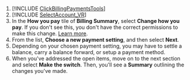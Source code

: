 1. [!INCLUDE [ClickBillingPaymentsTools](./ClickBillingPaymentsTools.md)]
1. [!INCLUDE [SelectAccount_VR](./SelectAccount_VR.md)]
1. In the **How you pay** tile of **Billing Summary**, select **Change how you pay**. If you don't see this, you don't have the correct permissions to make this change. [Learn more](../hlp_BA_CONC_SSUserRoles.md).
1. From the list, **Choose a new payment setting**, and then select **Next**.
1. Depending on your chosen payment setting, you may have to settle a balance, carry a balance forward, or setup a payment method.
1. When you've addressed the open items, move on to the next section and select **Make the switch**. Then, you'll see a **Summary** outlining the changes you've made.


